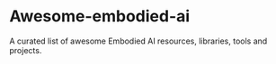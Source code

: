 # Awesome-embodied-ai
A curated list of awesome Embodied AI resources, libraries, tools and projects.
